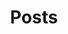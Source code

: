 ---
title: Posts
permalink: "/posts/"
layout: posts
excerpt: Information about our World
image: "/assets/images/posts.jpeg"
---